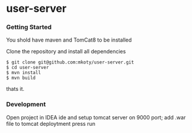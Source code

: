# user-server


### Getting Started

You shold have maven and TomCat8 to be installed


Clone the repository and install all dependencies

    $ git clone git@github.com:mkoty/user-server.git
    $ cd user-server
    $ mvn install
    $ mvn build

thats it.

### Development

Open project in IDEA ide and setup tomcat server on 9000 port;
add .war file to tomcat deploytment
press run
